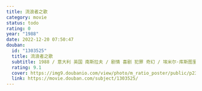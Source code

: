 ```yaml
---
title: 流浪者之歌
category: movie
status: todo
rating: 0
year: "1988"
date: 2022-12-20 07:50:47
douban:
  id: "1303525"
  title: 流浪者之歌
  subtitle: 1988 / 意大利 英国 南斯拉夫 / 剧情 喜剧 犯罪 奇幻 / 埃米尔·库斯图里卡 / 达沃尔·杜伊莫维奇 博拉·托德洛维奇
  rating: 9.1
  cover: https://img9.doubanio.com/view/photo/m_ratio_poster/public/p2384320756.jpg
  link: https://movie.douban.com/subject/1303525/
---
```


